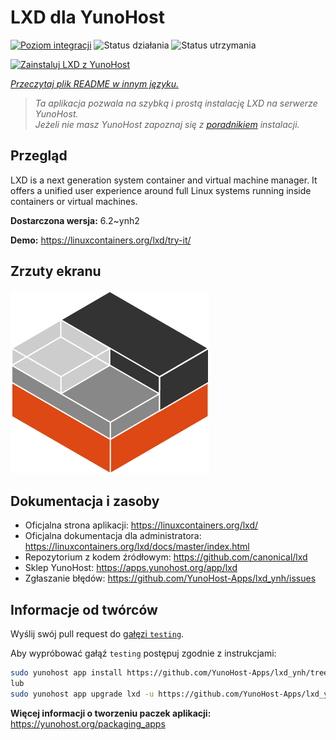 <!--
To README zostało automatycznie wygenerowane przez <https://github.com/YunoHost/apps/tree/master/tools/readme_generator>
Nie powinno być ono edytowane ręcznie.
-->

# LXD dla YunoHost

[![Poziom integracji](https://apps.yunohost.org/badge/integration/lxd)](https://ci-apps.yunohost.org/ci/apps/lxd/)
![Status działania](https://apps.yunohost.org/badge/state/lxd)
![Status utrzymania](https://apps.yunohost.org/badge/maintained/lxd)

[![Zainstaluj LXD z YunoHost](https://install-app.yunohost.org/install-with-yunohost.svg)](https://install-app.yunohost.org/?app=lxd)

*[Przeczytaj plik README w innym języku.](./ALL_README.md)*

> *Ta aplikacja pozwala na szybką i prostą instalację LXD na serwerze YunoHost.*  
> *Jeżeli nie masz YunoHost zapoznaj się z [poradnikiem](https://yunohost.org/install) instalacji.*

## Przegląd

LXD is a next generation system container and virtual machine manager. It offers a unified user experience around full Linux systems running inside containers or virtual machines.

**Dostarczona wersja:** 6.2~ynh2

**Demo:** <https://linuxcontainers.org/lxd/try-it/>

## Zrzuty ekranu

![Zrzut ekranu z LXD](./doc/screenshots/LXD-logo.png)

## Dokumentacja i zasoby

- Oficjalna strona aplikacji: <https://linuxcontainers.org/lxd/>
- Oficjalna dokumentacja dla administratora: <https://linuxcontainers.org/lxd/docs/master/index.html>
- Repozytorium z kodem źródłowym: <https://github.com/canonical/lxd>
- Sklep YunoHost: <https://apps.yunohost.org/app/lxd>
- Zgłaszanie błędów: <https://github.com/YunoHost-Apps/lxd_ynh/issues>

## Informacje od twórców

Wyślij swój pull request do [gałęzi `testing`](https://github.com/YunoHost-Apps/lxd_ynh/tree/testing).

Aby wypróbować gałąź `testing` postępuj zgodnie z instrukcjami:

```bash
sudo yunohost app install https://github.com/YunoHost-Apps/lxd_ynh/tree/testing --debug
lub
sudo yunohost app upgrade lxd -u https://github.com/YunoHost-Apps/lxd_ynh/tree/testing --debug
```

**Więcej informacji o tworzeniu paczek aplikacji:** <https://yunohost.org/packaging_apps>
